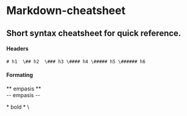 # Markdown-cheatsheet
Short syntax cheatsheet for quick reference.
---
#### Headers
`# h1 
\## h2 
\### h3
\#### h4
\##### h5
\###### h6 `

#### Formating
\** empasis \** \
\-- empasis \-- 

\* bold \* \
